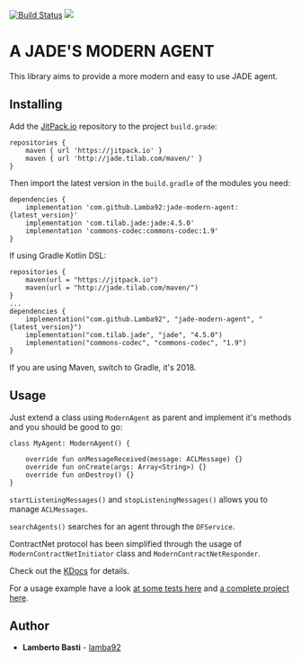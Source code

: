[![Build Status](https://travis-ci.org/lamba92/jade-modern-agent.svg?branch=master)](https://travis-ci.org/lamba92/jade-modern-agent) [![](https://jitpack.io/v/Lamba92/jade-modern-agent.svg)](https://jitpack.io/#Lamba92/jade-modern-agent)


# A JADE'S MODERN AGENT

This library aims to provide a more modern and easy to use JADE agent.

## Installing

Add the [JitPack.io](http://jitpack.io) repository to the project `build.grade`:
```
repositories {
    maven { url 'https://jitpack.io' }
    maven { url 'http://jade.tilab.com/maven/' }
}
```

Then import the latest version in the `build.gradle` of the modules you need:

```
dependencies {
    implementation 'com.github.Lamba92:jade-modern-agent:{latest_version}'
    implementation 'com.tilab.jade:jade:4.5.0'
    implementation 'commons-codec:commons-codec:1.9'
}
```

If using Gradle Kotlin DSL:
```
repositories {
    maven(url = "https://jitpack.io")
    maven(url = "http://jade.tilab.com/maven/")
}
...
dependencies {
    implementation("com.github.Lamba92", "jade-modern-agent", "{latest_version}")
    implementation("com.tilab.jade", "jade", "4.5.0")
    implementation("commons-codec", "commons-codec", "1.9")
}
```
If you are using Maven, switch to Gradle, it's 2018.

## Usage

Just extend a class using `ModernAgent` as parent and implement it's methods and you should be good to go:
```
class MyAgent: ModernAgent() {
   
    override fun onMessageReceived(message: ACLMessage) {}
    override fun onCreate(args: Array<String>) {}
    override fun onDestroy() {}
}
```

`startListeningMessages()` and `stopListeningMessages()` allows you to manage `ACLMessages`.

`searchAgents()` searches for an agent through the `DFService`.

ContractNet protocol has been simplified through the usage of `ModernContractNetInitiator` class and `ModernContractNetResponder`. 

Check out the [KDocs](https://jitpack.io/com/github/lamba92/jade-modern-agent/1.2.1/javadoc/jade-modern-agent/) for details. 

For a usage example have a look [at some tests here](https://github.com/lamba92/jade-modern-agent/blob/master/src/test/kotlin/it/lamba/main/Test.kt) and [a complete project here](https://github.com/lamba92/jade-project).

## Author

* **Lamberto Basti**  - [lamba92](https://github.com/lamba92)